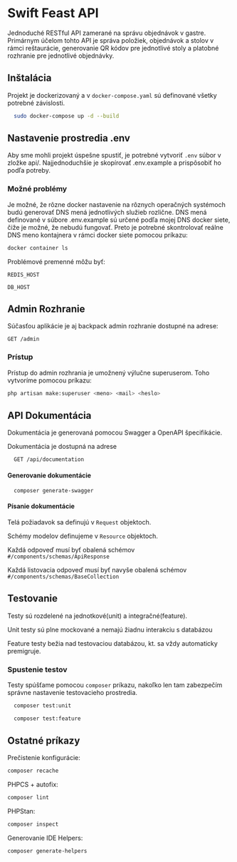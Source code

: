 
# Swift Feast API

Jednoduché RESTful API zamerané na správu objednávok v gastre. Primárnym účelom tohto API je správa položiek, objednávok a stolov v rámci reštaurácie, generovanie QR kódov pre jednotlivé stoly a platobné rozhranie pre jednotlivé objednávky.




## Inštalácia

Projekt je dockerizovaný a v `docker-compose.yaml` sú definované všetky potrebné závislosti.

```bash
  sudo docker-compose up -d --build
```

## Nastavenie prostredia .env

Aby sme mohli projekt úspešne spustiť, je potrebné vytvoriť `.env` súbor v zložke api/. Najjednoduchšie je skopírovať .env.example a prispôsobiť ho podľa potreby.

### Možné problémy
Je možné, že rôzne docker nastavenie na rôznych operačných systémoch budú generovať DNS mená jednotlivých služieb rozlične. DNS mená definované v súbore .env.example sú určené podľa mojej DNS docker siete, čiže je možné, že nebudú fungovať. Preto je potrebné skontrolovať reálne DNS meno kontajnera v rámci docker siete pomocou príkazu:

```bash
docker container ls
```
Problémové premenné môžu byť:

`REDIS_HOST`

`DB_HOST`


## Admin Rozhranie
Súčasťou aplikácie je aj backpack admin rozhranie dostupné na adrese:

```
GET /admin
```

### Prístup
Prístup do admin rozhrania je umožnený výlučne superuserom. Toho vytvoríme pomocou príkazu:
```bash
php artisan make:superuser <meno> <mail> <heslo>
```
## API Dokumentácia

Dokumentácia je generovaná pomocou Swagger a OpenAPI špecifikácie.

Dokumentácia je dostupná na adrese

```
  GET /api/documentation
```

#### Generovanie dokumentácie

```
  composer generate-swagger
```

#### Písanie dokumentácie

Telá požiadavok sa definujú v `Request` objektoch.

Schémy modelov definujeme v `Resource` objektoch.

Každá odpoveď musí byť obalená schémov `#/components/schemas/ApiResponse`

Každá listovacia odpoveď musí byť navyše obalená schémov `#/components/schemas/BaseCollection`
## Testovanie

Testy sú rozdelené na jednotkové(unit) a integračné(feature).

Unit testy sú plne mockované a nemajú žiadnu interakciu s databázou

Feature testy bežia nad testovaciou databázou, kt. sa vždy automaticky premigruje.

### Spustenie testov
Testy spúšťame pomocou `composer` príkazu, nakoľko len tam zabezpečím správne nastavenie testovacieho prostredia.

```bash
  composer test:unit
```

```bash
  composer test:feature
```


## Ostatné príkazy
Prečistenie konfigurácie:
```bash
composer recache
```

PHPCS + autofix:
```bash
composer lint
```

PHPStan:
```bash
composer inspect
```

Generovanie IDE Helpers:
```bash
composer generate-helpers
```